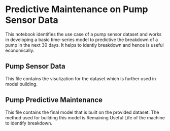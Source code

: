 # Predictive Maintenance on Pump Sensor Data 
This notebook identifies the use case of a pump sensor dataset and works in developing a basic time-series model to predictive the breakdown of a pump in the next 30 days.
It helps to identiy breakdown and hence is useful economically.

## Pump Sensor Data 
This file contains the visulization for the dataset which is further used in model building.

## Pump Predictive Maintenance
This file contains the final model that is built on the provided dataset.
The method used for building this model is Remaining Useful Life of the machine to identify breakdown.
